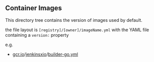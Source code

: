 ## Container Images

This directory tree contains the version of images used by default.

the file layout is `[registry]/[owner]/imageName.yml` with the YAML file containing a `version:` property 

e.g.

* [gcr.io](gcr.io)/[jenkinsxio](gcr.io/jenkinsxio)/[builder-go.yml](gcr.io/jenkinsxio/builder-go.yml)